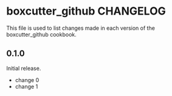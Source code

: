 # boxcutter_github CHANGELOG

This file is used to list changes made in each version of the boxcutter_github cookbook.

## 0.1.0

Initial release.

- change 0
- change 1
